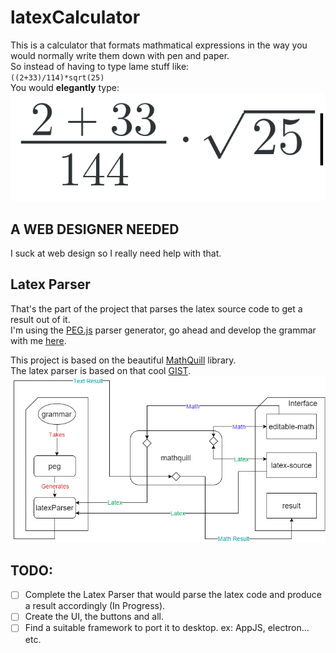 # latexCalculator
This is a calculator that formats mathmatical expressions in the way you would normally write them down with pen and paper. </br>
So instead of having to type lame stuff like: </br>
`((2+33)/114)*sqrt(25)` </br>
You would **elegantly** type: </br>
![Alt text](/latexMath.png?raw=true "Latex Math")
</br>

## A WEB DESIGNER NEEDED
I suck at web design so I really need help with that.

## Latex Parser
That's the part of the project that parses the latex source code to get a result out of it. </br>
I'm using the [PEG.js](http://pegjs.org/) parser generator, go ahead and develop the grammar with me [here](http://peg.arcanis.fr/1eni3A/).

This project is based on the beautiful [MathQuill](https://github.com/mathquill/mathquill) library. </br>
The latex parser is based on that cool [GIST](https://gist.github.com/karoltarasiuk/9c73df20ca44686fb32d). </br>
![Alt text](/structure.png?raw=true "Structure")
</br>

## TODO:
* [ ] Complete the Latex Parser that would parse the latex code and produce a result accordingly (In Progress).
* [ ] Create the UI, the buttons and all.
* [ ] Find a suitable framework to port it to desktop. ex: AppJS, electron... etc.

